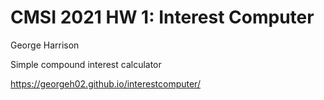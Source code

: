 # CMSI 2021 HW 1: Interest Computer
George Harrison

Simple compound interest calculator

https://georgeh02.github.io/interestcomputer/
